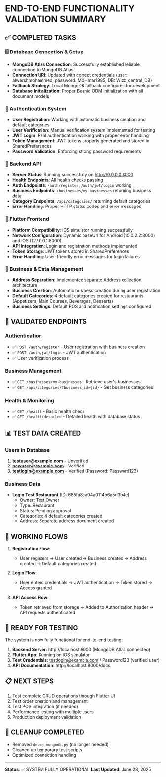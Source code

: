 # END-TO-END FUNCTIONALITY VALIDATION SUMMARY

## ✅ COMPLETED TASKS

### 🗄️ Database Connection & Setup
- **MongoDB Atlas Connection**: Successfully established reliable connection to MongoDB Atlas
- **Connection URI**: Updated with correct credentials (user: alwershmohammed, password: MOHmar1985, DB: Wizz_central_DB)
- **Fallback Strategy**: Local MongoDB fallback configured for development
- **Database Initialization**: Proper Beanie ODM initialization with all document models

### 🔐 Authentication System
- **User Registration**: Working with automatic business creation and default categories
- **User Verification**: Manual verification system implemented for testing
- **JWT Login**: Real authentication working with proper error handling
- **Token Management**: JWT tokens properly generated and stored in SharedPreferences
- **Password Validation**: Enforcing strong password requirements

### 🚀 Backend API
- **Server Status**: Running successfully on http://0.0.0.0:8000
- **Health Endpoints**: All health checks passing
- **Auth Endpoints**: `/auth/register`, `/auth/jwt/login` working
- **Business Endpoints**: `/businesses/my-businesses` returning business data
- **Category Endpoints**: `/api/categories/` returning default categories
- **Error Handling**: Proper HTTP status codes and error messages

### 📱 Flutter Frontend
- **Platform Compatibility**: iOS simulator running successfully
- **Network Configuration**: Dynamic baseUrl for Android (10.0.2.2:8000) and iOS (127.0.0.1:8000)
- **API Integration**: Login and registration methods implemented
- **Token Storage**: JWT tokens stored in SharedPreferences
- **Error Handling**: User-friendly error messages for login failures

### 🏢 Business & Data Management
- **Address Separation**: Implemented separate Address collection architecture
- **Business Creation**: Automatic business creation during user registration
- **Default Categories**: 4 default categories created for restaurants (Appetizers, Main Courses, Beverages, Desserts)
- **Business Settings**: Default POS and notification settings configured

## 🧪 VALIDATED ENDPOINTS

### Authentication
- ✅ `POST /auth/register` - User registration with business creation
- ✅ `POST /auth/jwt/login` - JWT authentication
- ✅ User verification process

### Business Management
- ✅ `GET /businesses/my-businesses` - Retrieve user's businesses
- ✅ `GET /api/categories/?business_id={id}` - Get business categories

### Health & Monitoring
- ✅ `GET /health` - Basic health check
- ✅ `GET /health/detailed` - Detailed health with database status

## 📊 TEST DATA CREATED

### Users in Database
1. **testuser@example.com** - Unverified
2. **newuser@example.com** - Verified
3. **testlogin@example.com** - Verified (Password: Password123)

### Business Data
- **Login Test Restaurant** (ID: 685fa8ca04a0114b6a5d3b4e)
  - Owner: Test Owner
  - Type: Restaurant
  - Status: Pending approval
  - Categories: 4 default categories created
  - Address: Separate address document created

## 🔄 WORKING FLOWS

1. **Registration Flow**: 
   - User registers → User created → Business created → Address created → Default categories created

2. **Login Flow**:
   - User enters credentials → JWT authentication → Token stored → Access granted

3. **API Access Flow**:
   - Token retrieved from storage → Added to Authorization header → API requests authenticated

## 🎯 READY FOR TESTING

The system is now fully functional for end-to-end testing:

1. **Backend Server**: http://localhost:8000 (MongoDB Atlas connected)
2. **Flutter App**: Running on iOS simulator
3. **Test Credentials**: testlogin@example.com / Password123 (verified user)
4. **API Documentation**: http://localhost:8000/docs

## 📋 NEXT STEPS

1. Test complete CRUD operations through Flutter UI
2. Test order creation and management
3. Test POS integration (if needed)
4. Performance testing with multiple users
5. Production deployment validation

## 🧹 CLEANUP COMPLETED

- Removed `debug_mongodb.py` (no longer needed)
- Cleaned up temporary test scripts
- Optimized connection handling

---
**Status**: ✅ SYSTEM FULLY OPERATIONAL
**Last Updated**: June 28, 2025
